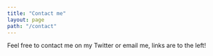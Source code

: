 ```yaml
---
title: "Contact me"
layout: page
path: "/contact"
---
```


Feel free to contact me on my Twitter or email me, links are to the left! 